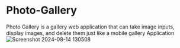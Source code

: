 # Photo-Gallery
Photo Gallery is a gallery web application that can take image inputs, display images, and delete them just like a mobile gallery Application
![Screenshot 2024-08-14 130508](https://github.com/user-attachments/assets/2fd147e5-cbe5-4836-ace1-279557d86ecf)
